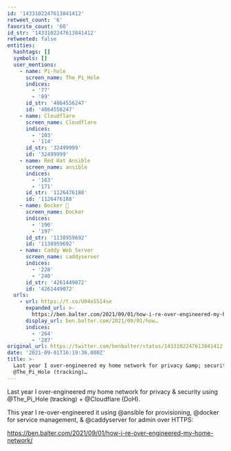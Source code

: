 ```yaml
---
id: '1433102247613841412'
retweet_count: '6'
favorite_count: '60'
id_str: '1433102247613841412'
retweeted: false
entities:
  hashtags: []
  symbols: []
  user_mentions:
    - name: Pi-hole
      screen_name: The_Pi_Hole
      indices:
        - '77'
        - '89'
      id_str: '4864556247'
      id: '4864556247'
    - name: Cloudflare
      screen_name: Cloudflare
      indices:
        - '103'
        - '114'
      id_str: '32499999'
      id: '32499999'
    - name: Red Hat Ansible
      screen_name: ansible
      indices:
        - '163'
        - '171'
      id_str: '1126476188'
      id: '1126476188'
    - name: Docker 🐳
      screen_name: Docker
      indices:
        - '190'
        - '197'
      id_str: '1138959692'
      id: '1138959692'
    - name: Caddy Web Server
      screen_name: caddyserver
      indices:
        - '228'
        - '240'
      id_str: '4261449072'
      id: '4261449072'
  urls:
    - url: https://t.co/U04oSSI4se
      expanded_url: >-
        https://ben.balter.com/2021/09/01/how-i-re-over-engineered-my-home-network/
      display_url: ben.balter.com/2021/09/01/how…
      indices:
        - '264'
        - '287'
original_url: https://twitter.com/benbalter/status/1433102247613841412
date: '2021-09-01T16:19:36.000Z'
title: >-
  Last year I over-engineered my home network for privacy &amp; security using
  @The_Pi_Hole (tracking)…
---
```


Last year I over-engineered my home network for privacy &amp; security using @The_Pi_Hole (tracking) + @Cloudflare (DoH).

This year I re-over-engineered it using @ansible for provisioning, @docker for service management, &amp; @caddyserver for admin over HTTPS:

https://ben.balter.com/2021/09/01/how-i-re-over-engineered-my-home-network/